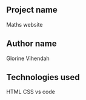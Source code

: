 ## Project name
Maths website

## Author name
Glorine Vihendah

## Technologies used
HTML
CSS
vs code
